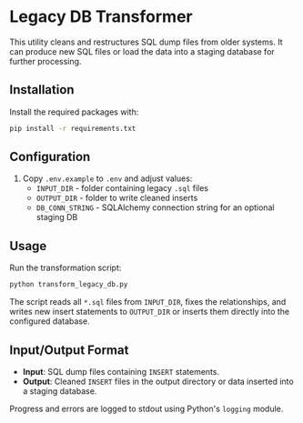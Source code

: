 # Legacy DB Transformer

This utility cleans and restructures SQL dump files from older systems. It can produce new SQL files or load the data into a staging database for further processing.

## Installation

Install the required packages with:

```bash
pip install -r requirements.txt
```

## Configuration

1. Copy `.env.example` to `.env` and adjust values:
   - `INPUT_DIR` - folder containing legacy `.sql` files
   - `OUTPUT_DIR` - folder to write cleaned inserts
   - `DB_CONN_STRING` - SQLAlchemy connection string for an optional staging DB

## Usage

Run the transformation script:

```bash
python transform_legacy_db.py
```

The script reads all `*.sql` files from `INPUT_DIR`, fixes the relationships, and writes new insert statements to `OUTPUT_DIR` or inserts them directly into the configured database.

## Input/Output Format

* **Input**: SQL dump files containing `INSERT` statements.
* **Output**: Cleaned `INSERT` files in the output directory or data inserted into a staging database.

Progress and errors are logged to stdout using Python's `logging` module.
